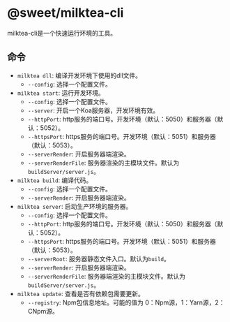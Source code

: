 # @sweet/milktea-cli

milktea-cli是一个快速运行环境的工具。

## 命令

* `milktea dll`: 编译开发环境下使用的dll文件。
  * `--config`: 选择一个配置文件。
* `milktea start`: 运行开发环境。
  * `--config`: 选择一个配置文件。
  * `--server`: 开启一个Koa服务器，开发环境有效。
  * `--httpPort`: http服务的端口号。开发环境（默认：5050）和服务器（默认：5052）。
  * `--httpsPort`: https服务的端口号。开发环境（默认：5051）和服务器（默认：5053）。
  * `--serverRender`: 开启服务器端渲染。
  * `--serverRenderFile`: 服务器渲染的主模块文件。默认为`buildServer/server.js`。
* `milktea build`: 编译代码。
  * `--config`: 选择一个配置文件。
  * `--serverRender`: 开启服务器端渲染。
* `milktea server`: 启动生产环境的服务器。
  * `--config`: 选择一个配置文件。
  * `--httpPort`: http服务的端口号。开发环境（默认：5050）和服务器（默认：5052）。
  * `--httpsPort`: https服务的端口号。开发环境（默认：5051）和服务器（默认：5053）。
  * `--serverRoot`: 服务器静态文件入口。默认为`build`。
  * `--serverRender`: 开启服务器端渲染。
  * `--serverRenderFile`: 服务器端渲染的主模块文件。默认为`buildServer/server.js`。
* `milktea update`: 查看是否有依赖包需要更新。
  * `--registry`: Npm包信息地址。可能的值为 0：Npm源，1：Yarn源，2：CNpm源。